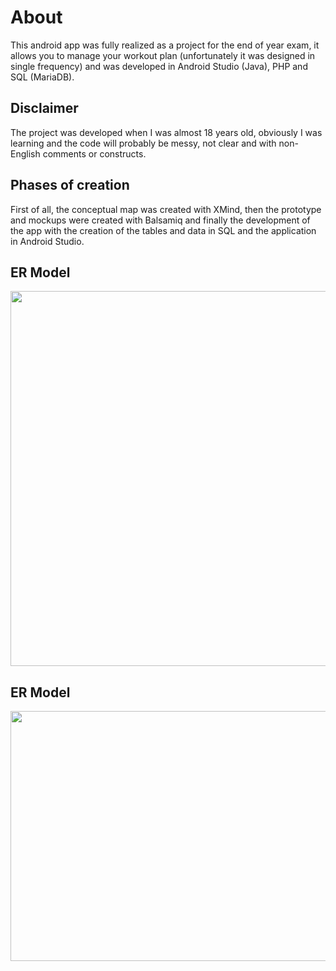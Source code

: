# About
This android app was fully realized as a project for the end of year exam, it allows you to manage your workout plan (unfortunately it was designed in single frequency) and was developed in Android Studio (Java), PHP and SQL (MariaDB).

## Disclaimer
The project was developed when I was almost 18 years old, obviously I was learning and the code will probably be messy, not clear and with non-English comments or constructs.

## Phases of creation
First of all, the conceptual map was created with XMind, then the prototype and mockups were created with Balsamiq and finally the development of the app with the creation of the tables and data in SQL and the application in Android Studio.
## ER Model
<p align="center">
  <img width="600" height="600" src="https://github.com/svtmontagna/My-Gym---Workout-Plan/blob/main/images/mockups.png?raw=true
">
</p>

## ER Model
<p align="center">
  <img width="700" height="400" src="https://github.com/svtmontagna/My-Gym---Workout-Plan/blob/main/images/er-model.png?raw=true">
</p>

